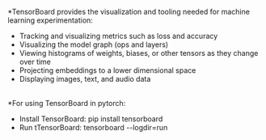 *TensorBoard provides the visualization and tooling needed for machine learning experimentation:</br>
- Tracking and visualizing metrics such as loss and accuracy</br>
- Visualizing the model graph (ops and layers)</br>
- Viewing histograms of weights, biases, or other tensors as they change over time</br>
- Projecting embeddings to a lower dimensional space</br>
- Displaying images, text, and audio data</br></br>

*For using TensorBoard in pytorch:
- Install TensorBoard: pip install tensorboard
- Run tTensorBoard: tensorboard --logdir=run
